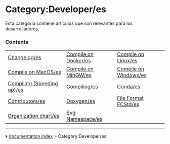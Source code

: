 # Category:Developer/es
Esta categoría contiene artículos que son relevantes para los desarrolladores.

### Contents

|     |     |     |
| --- | --- | --- |
| [Changelog/es](Changelog/es.md) | [Compile on Docker/es](Compile_on_Docker/es.md) | [Compile on Linux/es](Compile_on_Linux/es.md) |
| [Compile on MacOS/es](Compile_on_MacOS/es.md) | [Compile on MinGW/es](Compile_on_MinGW/es.md) | [Compile on Windows/es](Compile_on_Windows/es.md) |
| [Compiling (Speeding up)/es](Compiling_(Speeding_up)/es.md) | [Compiling/es](Compiling/es.md) | [Conda/es](Conda/es.md) |
| [Contributors/es](Contributors/es.md) | [Doxygen/es](Doxygen/es.md) | [File Format FCStd/es](File_Format_FCStd/es.md) |
| [Organization chart/es](Organization_chart/es.md) | [Svg Namespace/es](Svg_Namespace/es.md) |



---
⏵ [documentation index](../README.md) > Category:Developer/es
